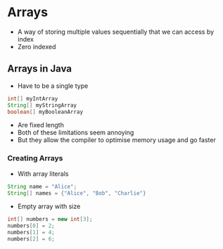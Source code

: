 # Arrays

- A way of storing multiple values sequentially that we can access by index
- Zero indexed

## Arrays in Java

- Have to be a single type

```java
int[] myIntArray
String[] myStringArray
boolean[] myBooleanArray
```

- Are fixed length
- Both of these limitations seem annoying
- But they allow the compiler to optimise memory usage and go faster

### Creating Arrays

- With array literals

```java
String name = "Alice";
String[] names = {"Alice", "Bob", "Charlie"}
```

- Empty array with size

```java
int[] numbers = new int[3];
numbers[0] = 2;
numbers[1] = 4;
numbers[2] = 6;
```

